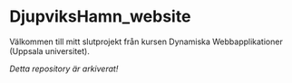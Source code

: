 # DjupviksHamn_website

Välkommen till mitt slutprojekt från kursen Dynamiska Webbapplikationer (Uppsala universitet). 

*Detta repository är arkiverat!*

